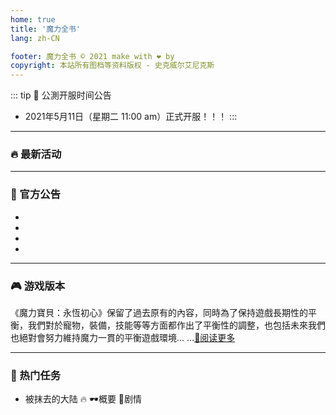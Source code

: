 ```yaml
---
home: true
title: '魔力全书'
lang: zh-CN

footer: 魔力全书 © 2021 make with ❤️ by
copyright: 本站所有图档等资料版权 - 史克威尔艾尼克斯
---
```



<Head />

<Valine />

::: tip 🎉 公測开服时间公告
- 2021年5月11日（星期二 11:00 am）正式开服！！！
:::
-------------------------------
### :fire: 最新活动

<Banner alt="预约二重大礼包" src="https://user-images.githubusercontent.com/78347270/116799919-79cd9800-ab37-11eb-9efe-08839eaac19d.png" url="https://cg.originmood.com/event/20200903" />

-------------------------------


### 📢 官方公告 

- <Post date="2021/5/1 15:11" title="此致親愛的法蘭城勇者，關於一直以來都有勇者提出的PVP耐久度問題，於遊戲正式上線後，全伺服器的競技場內進行的勇者對戰都將不會損耗任何的裝備耐久。" url="/announces/20210501" is-new />
- <Post date="2021/4/30 14:45" title="【公測开服时间公告】經過刪檔封測、勇者的建議與討論，我們與製作組經過商討及調整後，確定將在2021年5月11日（週二 11:00 am）正式開機上線。" url="/announces/20210430"/>
- <Post date="2021/4/28 18:45" title="【公測新內容預告】📣致 法蘭城勇者們：非常理解勇者們對公測迫切的心情，我們正加快速度調整中，希望盡快在5月正式上線與各位見面。" url="/announces/20210428" />
- <Post date="2021/4/25 20:13" title="【趣味投票】如果要改造寵物，你會選擇哪個？👀 #暫未有公測時間 # 在催了在催了>< 請再耐心等候一下下🙏🙏" url="/announces/4" />

-------------------------------

### 🎮 游戏版本

《魔力寶貝：永恆初心》保留了過去原有的內容，同時為了保持遊戲長期性的平衡，我們對於寵物，裝備，技能等等方面都作出了平衡性的調整，也包括未來我們也絕對會努力維持魔力一貫的平衡遊戲環境... ...[🔖阅读更多](/version)

-------------------------------

### 📜 热门任务

- 被抹去的大陆 🔥
<Popup url="/tasks/1">🕶️概要</Popup> 
<Popup url="/tasks/1_details">🥽剧情</Popup>

